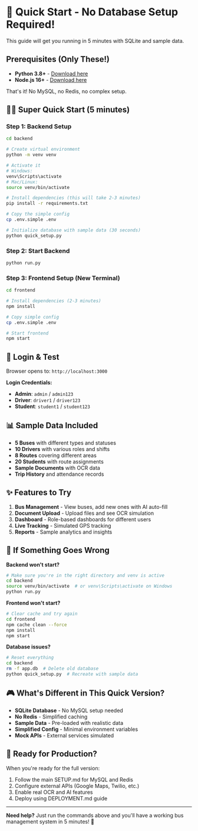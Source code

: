 # 🚀 Quick Start - No Database Setup Required!

This guide will get you running in 5 minutes with SQLite and sample data.

## Prerequisites (Only These!)

- **Python 3.8+** - [Download here](https://python.org/downloads/)
- **Node.js 16+** - [Download here](https://nodejs.org/download/)

That's it! No MySQL, no Redis, no complex setup.

## 🏃‍♂️ Super Quick Start (5 minutes)

### Step 1: Backend Setup
```bash
cd backend

# Create virtual environment
python -m venv venv

# Activate it
# Windows:
venv\Scripts\activate
# Mac/Linux:
source venv/bin/activate

# Install dependencies (this will take 2-3 minutes)
pip install -r requirements.txt

# Copy the simple config
cp .env.simple .env

# Initialize database with sample data (30 seconds)
python quick_setup.py
```

### Step 2: Start Backend
```bash
python run.py
```

### Step 3: Frontend Setup (New Terminal)
```bash
cd frontend

# Install dependencies (2-3 minutes)
npm install

# Copy simple config
cp .env.simple .env

# Start frontend
npm start
```

## 🎯 Login & Test

Browser opens to: `http://localhost:3000`

**Login Credentials:**
- **Admin**: `admin` / `admin123`
- **Driver**: `driver1` / `driver123` 
- **Student**: `student1` / `student123`

## 📊 Sample Data Included

- **5 Buses** with different types and statuses
- **10 Drivers** with various roles and shifts
- **8 Routes** covering different areas
- **20 Students** with route assignments
- **Sample Documents** with OCR data
- **Trip History** and attendance records

## ✨ Features to Try

1. **Bus Management** - View buses, add new ones with AI auto-fill
2. **Document Upload** - Upload files and see OCR simulation
3. **Dashboard** - Role-based dashboards for different users
4. **Live Tracking** - Simulated GPS tracking
5. **Reports** - Sample analytics and insights

## 🔧 If Something Goes Wrong

**Backend won't start?**
```bash
# Make sure you're in the right directory and venv is active
cd backend
source venv/bin/activate  # or venv\Scripts\activate on Windows
python run.py
```

**Frontend won't start?**
```bash
# Clear cache and try again
cd frontend
npm cache clean --force
npm install
npm start
```

**Database issues?**
```bash
# Reset everything
cd backend
rm -f app.db  # Delete old database
python quick_setup.py  # Recreate with sample data
```

## 🎮 What's Different in This Quick Version?

- **SQLite Database** - No MySQL setup needed
- **No Redis** - Simplified caching
- **Sample Data** - Pre-loaded with realistic data
- **Simplified Config** - Minimal environment variables
- **Mock APIs** - External services simulated

## 🚀 Ready for Production?

When you're ready for the full version:
1. Follow the main SETUP.md for MySQL and Redis
2. Configure external APIs (Google Maps, Twilio, etc.)
3. Enable real OCR and AI features
4. Deploy using DEPLOYMENT.md guide

---

**Need help?** Just run the commands above and you'll have a working bus management system in 5 minutes! 🎉
